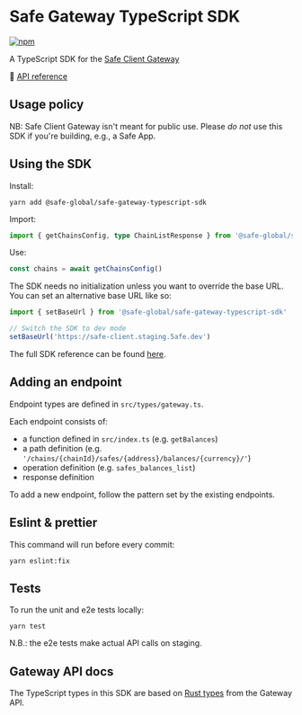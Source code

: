 # Safe Gateway TypeScript SDK

[![npm](https://img.shields.io/npm/v/@safe-global/safe-gateway-typescript-sdk?label=%40safe-global%2Fsafe-gateway-typescript-sdk)](https://www.npmjs.com/package/@safe-global/safe-gateway-typescript-sdk)

A TypeScript SDK for the [Safe Client Gateway](https://github.com/safe-global/safe-client-gateway)

📖 [API reference](https://safe-global.github.io/safe-gateway-typescript-sdk/modules.html)

## Usage policy

NB: Safe Client Gateway isn't meant for public use.
Please _do not_ use this SDK if you're building, e.g., a Safe App.

## Using the SDK

Install:

```shell
yarn add @safe-global/safe-gateway-typescript-sdk
```

Import:

```ts
import { getChainsConfig, type ChainListResponse } from '@safe-global/safe-gateway-typescript-sdk'
```

Use:

```ts
const chains = await getChainsConfig()
```

The SDK needs no initialization unless you want to override the base URL. You can set an alternative base URL like so:

```ts
import { setBaseUrl } from '@safe-global/safe-gateway-typescript-sdk'

// Switch the SDK to dev mode
setBaseUrl('https://safe-client.staging.5afe.dev')
```

The full SDK reference can be found [here](https://safe-global.github.io/safe-gateway-typescript-sdk/modules.html).

## Adding an endpoint

Endpoint types are defined in `src/types/gateway.ts`.

Each endpoint consists of:

- a function defined in `src/index.ts` (e.g. `getBalances`)
- a path definition (e.g. `'/chains/{chainId}/safes/{address}/balances/{currency}/'`)
- operation definition (e.g. `safes_balances_list`)
- response definition

To add a new endpoint, follow the pattern set by the existing endpoints.

## Eslint & prettier

This command will run before every commit:

```shell
yarn eslint:fix
```

## Tests

To run the unit and e2e tests locally:

```shell
yarn test
```

N.B.: the e2e tests make actual API calls on staging.

## Gateway API docs

The TypeScript types in this SDK are based on [Rust types](https://safe-global.github.io/safe-client-gateway/docs/routes/index.html) from the Gateway API.
